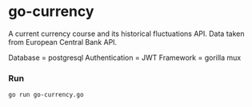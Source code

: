 # go-currency

A  current currency course and its historical fluctuations API. Data taken from European Central Bank API.

Database = postgresql
Authentication = JWT
Framework = gorilla mux


### **Run**

```bash
go run go-currency.go
```



